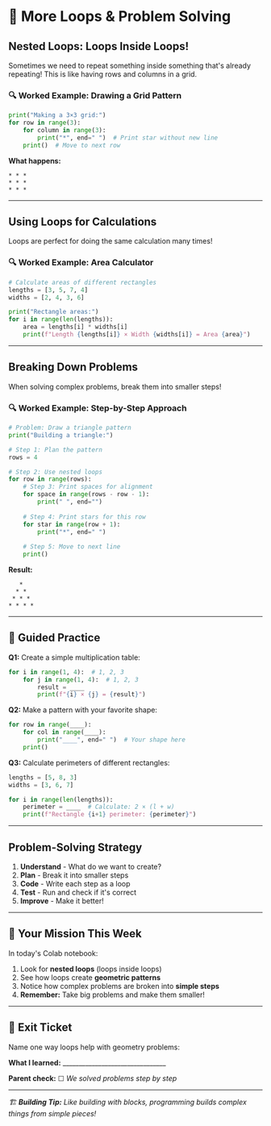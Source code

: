 # 🐍 More Loops & Problem Solving

## Nested Loops: Loops Inside Loops!
Sometimes we need to repeat something inside something that's already repeating! This is like having rows and columns in a grid.

### 🔍 Worked Example: Drawing a Grid Pattern

```python
print("Making a 3×3 grid:")
for row in range(3):
    for column in range(3):
        print("*", end=" ")  # Print star without new line
    print()  # Move to next row
```

**What happens:**
```
* * * 
* * * 
* * * 
```

---

## Using Loops for Calculations
Loops are perfect for doing the same calculation many times!

### 🔍 Worked Example: Area Calculator

```python
# Calculate areas of different rectangles
lengths = [3, 5, 7, 4]
widths = [2, 4, 3, 6]

print("Rectangle areas:")
for i in range(len(lengths)):
    area = lengths[i] * widths[i]
    print(f"Length {lengths[i]} × Width {widths[i]} = Area {area}")
```

---

## Breaking Down Problems
When solving complex problems, break them into smaller steps!

### 🔍 Worked Example: Step-by-Step Approach

```python
# Problem: Draw a triangle pattern
print("Building a triangle:")

# Step 1: Plan the pattern
rows = 4

# Step 2: Use nested loops
for row in range(rows):
    # Step 3: Print spaces for alignment
    for space in range(rows - row - 1):
        print(" ", end="")
    
    # Step 4: Print stars for this row
    for star in range(row + 1):
        print("*", end=" ")
    
    # Step 5: Move to next line
    print()
```

**Result:**
```
   * 
  * * 
 * * * 
* * * * 
```

---

## 📝 Guided Practice

**Q1:** Create a simple multiplication table:
```python
for i in range(1, 4):  # 1, 2, 3
    for j in range(1, 4):  # 1, 2, 3
        result = ____
        print(f"{i} × {j} = {result}")
```

**Q2:** Make a pattern with your favorite shape:
```python
for row in range(____):
    for col in range(____):
        print("____", end=" ")  # Your shape here
    print()
```

**Q3:** Calculate perimeters of different rectangles:
```python
lengths = [5, 8, 3]
widths = [3, 6, 7]

for i in range(len(lengths)):
    perimeter = ____  # Calculate: 2 × (l + w)
    print(f"Rectangle {i+1} perimeter: {perimeter}")
```

---

## Problem-Solving Strategy
1. **Understand** - What do we want to create?
2. **Plan** - Break it into smaller steps
3. **Code** - Write each step as a loop
4. **Test** - Run and check if it's correct
5. **Improve** - Make it better!

---

## 🚀 Your Mission This Week
In today's Colab notebook:
1. Look for **nested loops** (loops inside loops)
2. See how loops create **geometric patterns**
3. Notice how complex problems are broken into **simple steps**
4. **Remember:** Take big problems and make them smaller!

---

## 🎯 Exit Ticket
Name one way loops help with geometry problems:

**What I learned:** ________________________________

**Parent check:** ☐ *We solved problems step by step*

---

*🏗️ **Building Tip:** Like building with blocks, programming builds complex things from simple pieces!*